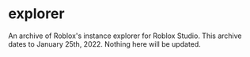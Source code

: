 # explorer
An archive of Roblox's instance explorer for Roblox Studio. This archive dates to January 25th, 2022. Nothing here will be updated.
